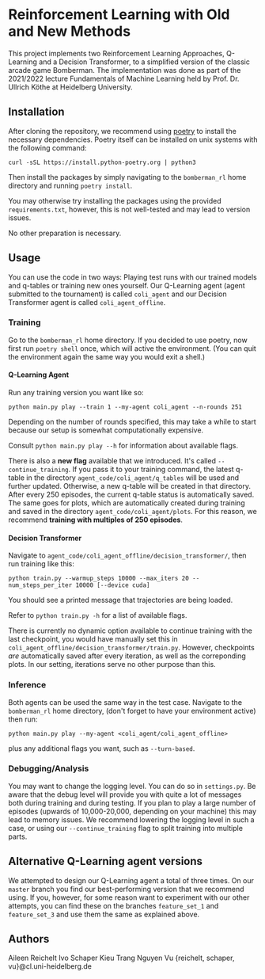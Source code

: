 # Reinforcement Learning with Old and New Methods 

This project implements two Reinforcement Learning Approaches, Q-Learning and a Decision Transformer, to a simplified version of the classic arcade game Bomberman.
The implementation was done as part of the 2021/2022 lecture Fundamentals of Machine Learning held by Prof. Dr. Ullrich Köthe at Heidelberg University.

## Installation

After cloning the repository, we recommend using [poetry](https://python-poetry.org/) to install the necessary dependencies. Poetry itself can be installed on unix systems with the following command:

```shell
curl -sSL https://install.python-poetry.org | python3
```

Then install the packages by simply navigating to the `bomberman_rl` home directory and running `poetry install`.

You may otherwise try installing the packages using the provided `requirements.txt`, however, this is not well-tested and may lead to version issues.

No other preparation is necessary.

## Usage

You can use the code in two ways: Playing test runs with our trained models and q-tables or training new ones yourself. Our Q-Learning agent (agent submitted to the tournament) is called `coli_agent` and our Decision Transformer agent is called `coli_agent_offline`.

### Training

Go to the `bomberman_rl` home directory.
If you decided to use poetry, now first run `poetry shell` once, which will active the environment. (You can quit the environment again the same way you would exit a shell.)

#### Q-Learning Agent
Run any training version you want like so:

```shell
python main.py play --train 1 --my-agent coli_agent --n-rounds 251
```

Depending on the number of rounds specified, this may take a while to start because our setup is somewhat computationally expensive.

Consult `python main.py play --h` for information about available flags.

There is also a **new flag** available that we introduced. It's called `--continue_training`. If you pass it to your training command, the latest q-table in the directory `agent_code/coli_agent/q_tables` will be used and further updated. Otherwise, a new q-table will be created in that directory. After every 250 episodes, the current q-table status is automatically saved. The same goes for plots, which are automatically created during training and saved in the directory `agent_code/coli_agent/plots`. For this reason, we recommend **training with multiples of 250 episodes**.

#### Decision Transformer
Navigate to `agent_code/coli_agent_offline/decision_transformer/`, then run training like this:

```shell
python train.py --warmup_steps 10000 --max_iters 20 --num_steps_per_iter 10000 [--device cuda]
```

You should see a printed message that trajectories are being loaded.

Refer to `python train.py -h` for a list of available flags.

There is currently no dynamic option available to continue training with the last checkpoint, you would have manually set this in `coli_agent_offline/decision_transformer/train.py`. However, checkpoints _are_ automatically saved after every iteration, as well as the correponding plots. In our setting, iterations serve no other purpose than this.

### Inference

Both agents can be used the same way in the test case. Navigate to the `bomberman_rl` home directory, (don't forget to have your environment active) then run:

```shell
python main.py play --my-agent <coli_agent/coli_agent_offline>
```

plus any additional flags you want, such as `--turn-based`.

### Debugging/Analysis

You may want to change the logging level. You can do so in `settings.py`. Be aware that the debug level will provide you with quite a lot of messages both during training and during testing. If you plan to play a large number of episodes (upwards of 10,000-20,000, depending on your machine) this may lead to memory issues. We recommend lowering the logging level in such a case, or using our `--continue_training` flag to split training into multiple parts.

## Alternative Q-Learning agent versions

We attempted to design our Q-Learning agent a total of three times. On our `master` branch you find our best-performing version that we recommend using. If you, however, for some reason want to experiment with our other attempts, you can find these on the branches `feature_set_1` and `feature_set_3` and use them the same as explained above.

## Authors
Aileen Reichelt
Ivo Schaper
Kieu Trang Nguyen Vu
{reichelt, schaper, vu}@cl.uni-heidelberg.de

